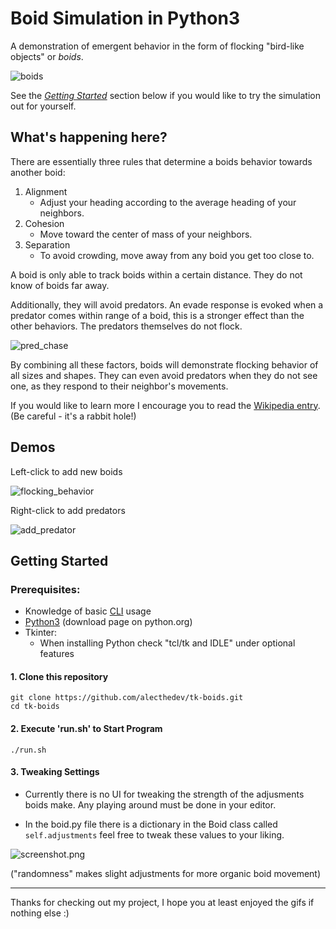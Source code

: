 # Boid Simulation in Python3

A demonstration of emergent behavior in the form of flocking "bird-like objects" or *boids*.

![boids](https://github.com/user-attachments/assets/eb2ce641-41a7-444e-abef-149cc787b556)

See the *[Getting Started](https://github.com/alecthedev/tk-boids?tab=readme-ov-file#getting-started)* section below if you would like to try the simulation out for yourself.

## What's happening here?

There are essentially three rules that determine a boids behavior towards another boid:

1. Alignment
	* Adjust your heading according to the average heading of your neighbors.
2. Cohesion
	* Move toward the center of mass of your neighbors.
3. Separation
	* To avoid crowding, move away from any boid you get too close to.

A boid is only able to track boids within a certain distance. They do not know of boids far away. 

Additionally, they will avoid predators. An evade response is evoked when a predator comes within range of a boid, this is a stronger effect than the other behaviors. The predators themselves do not flock.

![pred_chase](https://github.com/user-attachments/assets/16cadbb8-cd48-4e67-9255-13a44d4c0bbb)


By combining all these factors, boids will demonstrate flocking behavior of all sizes and shapes. They can even avoid predators when they do not see one, as they respond to their neighbor's movements.

If you would like to learn more I encourage you to read the [Wikipedia entry](https://wikipedia.org/wiki/Boids). (Be careful - it's a rabbit hole!)
## Demos

Left-click to add new boids

![flocking_behavior](https://github.com/user-attachments/assets/bca176ea-8759-43e3-aa1f-efd5a36dd75f)

Right-click to add predators

![add_predator](https://github.com/user-attachments/assets/b3cc1f7a-a67e-48eb-b546-b536db344a2f)

## Getting Started

### Prerequisites:


* Knowledge of basic [CLI](https://en.wikipedia.org/wiki/Command-line_interface) usage
* [Python3](https://www.python.org/downloads/) (download page on python.org)
* Tkinter: 
	* When installing Python check "tcl/tk and IDLE" under optional features

#### 1. Clone this repository
```shell
git clone https://github.com/alecthedev/tk-boids.git
cd tk-boids
```

#### 2. Execute 'run.sh' to Start Program
```shell
./run.sh
``` 

#### 3. Tweaking Settings

* Currently there is no UI for tweaking the strength of the adjusments boids make. Any playing around must be done in your editor.

* In the boid.py file there is a dictionary in the Boid class called `self.adjustments` feel free to tweak these values to your liking. 
 
![screenshot.png](https://github.com/user-attachments/assets/c6ceda5a-b540-458d-acb9-d09005e8db03)

 
 ("randomness" makes slight adjustments for more organic boid movement)

---

Thanks for checking out my project, I hope you at least enjoyed the gifs if nothing else :)
